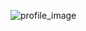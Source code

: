 ![profile_image](https://avatars0.githubusercontent.com/u/5046339?s=400&u=2e7ca1352a14be4003b3b2810e5fa311602bf81c&v=4)
